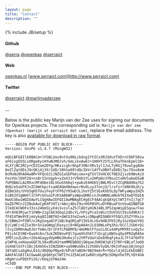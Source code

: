 ```yaml
---
layout: page
title: "Contact"
description: ""
---
```

{% include JB/setup %}

#### Github

[@serra][1] [@openkas][2] [@serraict][3]

#### Web

 [openkas.nl](http://openkas.nl) [www.serraict.com](http://www.serraict.com)

#### Twitter

[@serraict][4] [@marijnvaderzee][5]

#### ...

Below is the public key Marijn van der Zee uses for signing our documents for Openkas projects.
The corresponding uid is: `Marijn van der zee (Openkas) (marijn at serraict dot com)`,
replace the email address. The key is also [available for download in raw format][6].

    -----BEGIN PGP PUBLIC KEY BLOCK-----
    Version: GnuPG v1.4.7 (MingW32)

    mQGiBFG8IlkRBACm+lFGBLUou9ntVu8Niibdng1Yt5CxXRJXdutTXDrnCO6F50zw
    oF61xgEOSLsORgeKycHYwNJMOJvh/GmLikxAw8J+1HHYF25fLLhhaThknEpmlS8+
    4LXfjNC2RCy+CD3Iam2DYg/HKxicgkr6hpFJONrXRsIyl1JxLTyRGj78vwCgqAOm
    8eZlZqt8DiJ9cQKj4j3Xr1UD/38hSa09ldQcIbVr14YTuONXfzDXDi7pc7Oso8xW
    0cMuNz0hA84w8M+VFQcOJiJNZGIaSEPkmjxmx+gTSVl5VHC6Cf0EXZjxz69WvAjU
    FezVUclEHT2Q+nsBrISnVgpk+yZeX3JrV9X61YLu2HPpNz3fNsu1txHUlwbeEEwB
    fUPQBACLALMXxcMF48be18LVGuG566ql+pwbzE4HGK5jBWLM5vCtZCqRBdO6q7G2
    0UQ/eSuUFKJxZCbWtkpctsaAEAQmXNdawsrNvOLuy37onjU/lrxfs+l6Nk9bzK/y
    dIBm3ds/UYUSqHSTUuiFeyFtFP62Y9SwDJL1hoYZ5tSExKXb5LQyTWFyaWpuIHZh
    biBkZXIgWmVlIChPcGVua2FzKSA8bWFyaWpuQHNlcnJhaWN0LmNvbT6IXwQTEQIA
    HwUCUbwiWQIbAwYLCQgHAwIEFQIIAwMWAgECHgECF4AACgkQAYpCtWTIYnIj7gCf
    UaZD7MCnJIZNubAoCpKXPJHT1r4Anj4DxI9u+H5P05PLuDYRBuaFVntbuQINBFG8
    IlkQCACWOFx33ss246mSLyX4iSvzvlaZ5Jl8EtyH1NJ4BL3PS2qoWipESqxw/Fao
    nPr4V83MjwcY1FWN+21glbK3Gbq12d6cYL/hPsyPcaIsW1ztXUV3GtIkcGd9KXrI
    fFdI4TWe9YEjmVykq0I18BTH2+GWCG3tmZxekicONpqMIOABhYF5QCLESZYYRxio
    G/SBWeZ+PZNY/nJKgSoqaQlPjbB/bqGMjqP1IH1XLnbs94BJFK5jRy1GzXQaUY8S
    DjCyWCc+EZ1e3b+5n1aGWqglKoxyzj0+NGpA84nJLO38WLoPq3hx/kCClJSbK+Q1
    ltvyIbM9nAwDJUrfeWx/Dr1FXfLPAAMFB/4mUMmlFfouCLOCu44PpPMYRtsxQy5v
    P8jckCEtNE+Ewa9c6n/5ukZKEWzwFQl7gumXh3hEt7lDcgCyQW3sqOydP0ZqRA5m
    3PDlioZLUbc+2Oe4GagydVpHNG3HuKejCx2tM7VdaYsDob9bqFykaJL7Ft476HTX
    plWP4LseHaywGQF3LS8xdRzH2temMMEbBOOjQ8qaeJkNSWJqh1570Fr6BLafJeQU
    zGXmElGtFc1Bcj6Xm5Gv3INZQUK+uy60WuG0xJiVS6Dv5yQk/0k1VFaqs3AjUng3
    38YaDCsabgHuL01G/d6QOpfMgx0/kPcK7aBU9r9B29m4rR+YGGzl4jO3iEkEGBEC
    AAkFAlG8IlkCGwwACgkQAYpCtWTIYnJZ5ACeK1wR8tsOpPQc5DHpVheTPLYQY4UA
    nRgHrzuFDQtPs2G//6UqjGYWa24m
    =C5QD
    -----END PGP PUBLIC KEY BLOCK-----

    
 [1]: https://github.com/serra/
 [2]: https://github.com/openkas
 [3]: https://github.com/serraict
 [4]: https://twitter.com/serraict
 [5]: https://twitter.com/marijnvanderzee
 [6]: /pubkey.asc

